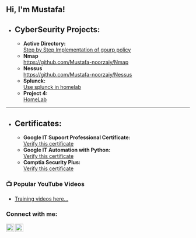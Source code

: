 <h2>Hi, I'm Mustafa! </h2>

- <b><h2>CyberSeurity Projects:</h2></b>
   - <b>Active Directory:</b> <br>[Step by Step Implementation of gourp policy ](https://coursera.org/share/baf94df39dc51f251c6d26461044044b)</br>
   - <b>Nmap</b> <br>https://github.com/Mustafa-noorzaiy/Nmap</br>
   - <b>Nessus</b> <br>https://github.com/Mustafa-noorzaiy/Nessus</br>
   - <b>Splunck:</b> <br>[Use splunck in homelab](https://www.credly.com/badges/649f5a5d-ff87-4a54-a330-63867b522fd4/linked_in_profile)</br>
   - <b>Project 4:</b> <br>[HomeLab](https://coursera.org/share/baf94df39dc51f251c6d26461044044b)</br>
----------------------------------------------------------------------------------
- <b><h2>Certificates:</h2></b>
   - <b>Google IT Supoort Professional Certificate:</b> <br>[Verify this certificate](https://coursera.org/share/baf94df39dc51f251c6d26461044044b)</br>
   - <b>Google IT Automation with Python:</b> <br>[Verify this certificate](https://coursera.org/share/18091c505e3e5dbc6fda09179883a1a2)</br>
   - <b>Comptia Security Plus:</b> <br>[Verify this certificate](https://www.credly.com/badges/649f5a5d-ff87-4a54-a330-63867b522fd4/linked_in_profile)</br>

<h3>📺 Popular YouTube Videos</h3>

- [Training videos here...](https://www.youtube.com/channel/UCgzwUuBVFTr75TkqbFhsM_w)

<h3> Connect with me:</h3>

[<img align="left" alt="JoshMadakor | YouTube" width="22px" src="https://cdn.jsdelivr.net/npm/simple-icons@v3/icons/youtube.svg" />][youtube]
[<img align="left" alt="JoshMadakor | LinkedIn" width="22px" src="https://cdn.jsdelivr.net/npm/simple-icons@v3/icons/linkedin.svg" />][linkedin]

[linkedin]: https://www.linkedin.com/in/mustafa-noorzaiy/
[youtube]: https://www.youtube.com/channel/UCgzwUuBVFTr75TkqbFhsM_w

<!--
**joshmadakor1/joshmadakor1** is a ✨ _special_ ✨ repository because its `README.md` (this file) appears on your GitHub profile.

Here are some ideas to get you started:

- 🔭 I’m currently working on youtube channel 

-->
